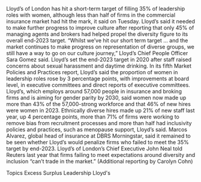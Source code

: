 Lloyd’s of London has hit a short-term target of filling 35% of leadership roles with women, although less than half of firms in the commercial insurance market had hit the mark, it said on Tuesday.
Lloyd’s said it needed to make further progress to improve culture after reporting that only 45% of managing agents and brokers had helped propel the diversity figure to its overall end-2023 target.
“Whilst we’ve hit our short term target … and the market continues to make progress on representation of diverse groups, we still have a way to go on our culture journey,” Lloyd’s Chief People Officer Sara Gomez said.
Lloyd’s set the end-2023 target in 2020 after staff raised concerns about sexual harassment and daytime drinking.
In its fifth Market Policies and Practices report, Lloyd’s said the proportion of women in leadership roles rose by 3 percentage points, with improvements at board level, in executive committees and direct reports of executive committees.
Lloyd’s, which employs around 57,000 people in insurance and broking firms and is aiming for gender parity by 2030, said women now made up more than 43% of the 57,000-strong workforce and that 46% of new hires were women in 2023.
Ethnically diverse hires made up 21% of new staff last year, up 4 percentage points, more than 71% of firms were working to remove bias from recruitment processes and more than half had inclusivity policies and practices, such as menopause support, Lloyd’s said.
Marcos Alvarez, global head of insurance at DBRS Morningstar, said it remained to be seen whether Lloyd’s would penalize firms who failed to meet the 35% target by end-2023.
Lloyd’s of London’s Chief Executive John Neal told Reuters last year that firms failing to meet expectations around diversity and inclusion “can’t trade in the market.”
(Additional reporting by Carolyn Cohn)

Topics
Excess Surplus
Leadership
Lloyd's
